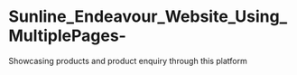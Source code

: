 # Sunline_Endeavour_Website_Using_MultiplePages-
Showcasing products and product enquiry through this platform
